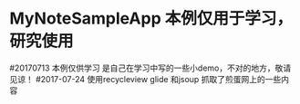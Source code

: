 # MyNoteSampleApp  本例仅用于学习，研究使用
#20170713 本例仅供学习  是自己在学习中写的一些小demo，不对的地方，敬请见谅！
#2017-07-24 使用recycleview glide 和jsoup 抓取了煎蛋网上的一些内容
